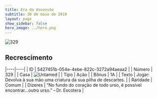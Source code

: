 ```yaml
---
title: Era da Ascensão
subtitle: 30 de maio de 2019
layout: page
show_sidebar: false
hero_image: ../hero.png
---
```


![329](https://cdn.keyforgegame.com/media/card_front/pt/435_329_VXGHQQF456V2_pt.png)

## Recrescimento

|----|----|
| ID | 5427451b-054e-4ebe-822c-3272a94aeaa2 |
| Número | 329 |
| Casa | ![Untamed](https://archonarcana.com/images/thumb/b/bd/Untamed.png/22px-Untamed.png "Indomados") |
| Tipo | Ação |
| Bônus | 1A |
| Texto | Jogar: Devolva à sua mão uma criatura da sua pilha de descartes. |
| Raridade | Comum |
| Dizeres | “No fundo do coração de todo urso, é possível encontrar...outro urso.” – Dr. Escotera |
